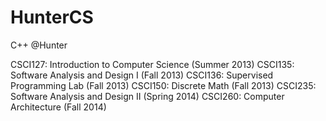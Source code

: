 HunterCS
========

C++ @Hunter

CSCI127: Introduction to Computer Science (Summer 2013)
CSCI135: Software Analysis and Design I (Fall 2013)
CSCI136: Supervised Programming Lab (Fall 2013)
CSCI150: Discrete Math (Fall 2013)
CSCI235: Software Analysis and Design II (Spring 2014)
CSCI260: Computer Architecture (Fall 2014)

